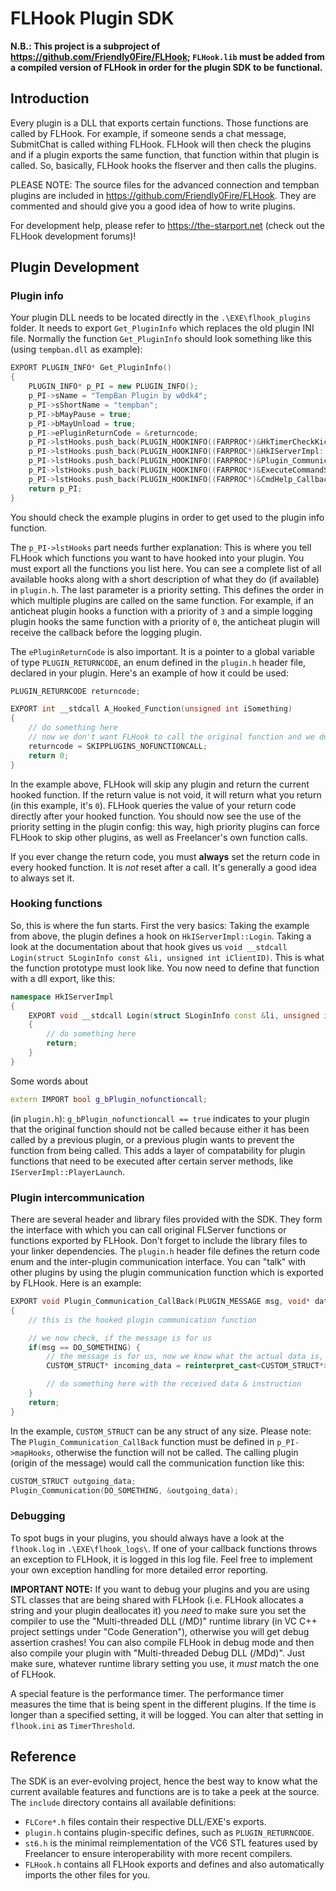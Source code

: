 # FLHook Plugin SDK

**N.B.: This project is a subproject of https://github.com/Friendly0Fire/FLHook; `FLHook.lib` must be added from a compiled version of FLHook in order for the plugin SDK to be functional.**

## Introduction

Every plugin is a DLL that exports certain functions. Those functions are called by FLHook. For example, if someone sends a chat message, SubmitChat is called withing FLHook. FLHook will then check the plugins and if a plugin exports the same function, that function within that plugin is called. So, basically, FLHook hooks the flserver and then calls the plugins.

PLEASE NOTE: The source files for the advanced connection and tempban plugins are included in https://github.com/Friendly0Fire/FLHook. They are commented and should give you a good idea of how to write plugins.

For development help, please refer to https://the-starport.net (check out the FLHook development forums)!

## Plugin Development

### Plugin info

Your plugin DLL needs to be located directly in the `.\EXE\flhook_plugins` folder. It needs to export `Get_PluginInfo` which replaces the old plugin INI file. Normally the function `Get_PluginInfo` should look something like this (using `tempban.dll` as example):

```cpp
EXPORT PLUGIN_INFO* Get_PluginInfo()
{
	PLUGIN_INFO* p_PI = new PLUGIN_INFO();
	p_PI->sName = "TempBan Plugin by w0dk4";
	p_PI->sShortName = "tempban";
	p_PI->bMayPause = true;
	p_PI->bMayUnload = true;
	p_PI->ePluginReturnCode = &returncode;
	p_PI->lstHooks.push_back(PLUGIN_HOOKINFO((FARPROC*)&HkTimerCheckKick, PLUGIN_HkTimerCheckKick, 0));
	p_PI->lstHooks.push_back(PLUGIN_HOOKINFO((FARPROC*)&HkIServerImpl::Login, PLUGIN_HkIServerImpl_Login, 0));
	p_PI->lstHooks.push_back(PLUGIN_HOOKINFO((FARPROC*)&Plugin_Communication_CallBack, PLUGIN_Plugin_Communication, 0));
	p_PI->lstHooks.push_back(PLUGIN_HOOKINFO((FARPROC*)&ExecuteCommandString_Callback, PLUGIN_ExecuteCommandString_Callback, 0));
	p_PI->lstHooks.push_back(PLUGIN_HOOKINFO((FARPROC*)&CmdHelp_Callback, PLUGIN_CmdHelp_Callback, 0));
	return p_PI;
}
```

You should check the example plugins in order to get used to the plugin info function.

The `p_PI->lstHooks` part needs further explanation: This is where you tell FLHook which functions you want to have hooked into your plugin. You must export all the functions you list here. You can see a complete list of all available hooks along with a short description of what they do (if available) in `plugin.h`. The last parameter is a priority setting. This defines the order in which multiple plugins are called on the same function. For example, if an anticheat plugin hooks a function with a priority of `3` and a simple logging plugin hooks the same function with a priority of `0`, the anticheat plugin will receive the callback before the logging plugin.

The `ePluginReturnCode` is also important. It is a pointer to a global variable of type `PLUGIN_RETURNCODE`, an enum defined in the `plugin.h` header file, declared in your plugin. Here's an example of how it could be used:
```cpp
PLUGIN_RETURNCODE returncode;

EXPORT int __stdcall A_Hooked_Function(unsigned int iSomething)
{
	// do something here
	// now we don't want FLHook to call the original function and we don't want other plugins to be called either, so we change the return code
	returncode = SKIPPLUGINS_NOFUNCTIONCALL;
	return 0;
}
```

In the example above, FLHook will skip any plugin and return the current hooked function. If the return value is not void, it will return what you return (in this example, it's `0`). FLHook queries the value of your return code directly after your hooked function. You should now see the use of the priority setting in the plugin config: this way, high priority plugins can force FLHook to skip other plugins, as well as Freelancer's own function calls.

If you ever change the return code, you must **always** set the return code in every hooked function. It is *not* reset after a call. It's generally a good idea to always set it.

### Hooking functions

So, this is where the fun starts. First the very basics: Taking the example from above, the plugin defines a hook on `HkIServerImpl::Login`. Taking a look at the documentation about that hook gives us `void __stdcall Login(struct SLoginInfo const &li, unsigned int iClientID)`. This is what the function prototype must look like. You now need to define that function with a dll export, like this:

```cpp
namespace HkIServerImpl
{
	EXPORT void __stdcall Login(struct SLoginInfo const &li, unsigned int iClientID)
	{
		// do something here
		return;
	}
}
```

Some words about
```cpp
extern IMPORT bool g_bPlugin_nofunctioncall;
```
(in `plugin.h`): `g_bPlugin_nofunctioncall == true` indicates to your plugin that the original function should not be called because either it has been called by a previous plugin, or a previous plugin wants to prevent the function from being called. This adds a layer of compatability for plugin functions that need to be executed after certain server methods, like `IServerImpl::PlayerLaunch`.

### Plugin intercommunication

There are several header and library files provided with the SDK. They form the interface with which you can call original FLServer functions or functions exported by FLHook. Don't forget to include the library files to your linker dependencies. The `plugin.h` header file defines the return code enum and the inter-plugin communication interface. You can "talk" with other plugins by using the plugin communication function which is exported by FLHook. Here is an example:

```cpp
EXPORT void Plugin_Communication_CallBack(PLUGIN_MESSAGE msg, void* data)
{
	// this is the hooked plugin communication function

	// we now check, if the message is for us
	if(msg == DO_SOMETHING) {
		// the message is for us, now we know what the actual data is, so we do a reinterpret cast
		CUSTOM_STRUCT* incoming_data = reinterpret_cast<CUSTOM_STRUCT*>(data);

		// do something here with the received data & instruction
	}
	return;
}
```

In the example, `CUSTOM_STRUCT` can be any struct of any size. Please note: The
`Plugin_Communication_CallBack` function must be defined in `p_PI->mapHooks`, otherwise the function will not be called. The calling plugin (origin of the message) would call the communication function like this:

```cpp
CUSTOM_STRUCT outgoing_data;
Plugin_Communication(DO_SOMETHING, &outgoing_data);
```

### Debugging

To spot bugs in your plugins, you should always have a look at the `flhook.log` in `.\EXE\flhook_logs\`. If one of your callback functions throws an exception to FLHook, it is logged in this log file. Feel free to implement your own exception handling for more detailed error reporting.

**IMPORTANT NOTE:** If you want to debug your plugins and you are using STL classes that are being shared with FLHook (i.e. FLHook allocates a string and your plugin deallocates it) you *need* to make sure you set the compiler to use the "Multi-threaded DLL (/MD)" runtime library (in VC C++ project settings under "Code Generation"), otherwise you will get debug assertion crashes! You can also compile FLHook in debug mode and then also compile your plugin with "Multi-threaded Debug DLL (/MDd)". Just make sure, whatever runtime library setting you use, it *must* match the one of FLHook.

A special feature is the performance timer. The performance timer measures the time that is being spent in the different plugins. If the time is longer than a specified setting, it will be logged. You can alter that setting in `flhook.ini` as `TimerThreshold`.

## Reference

The SDK is an ever-evolving project, hence the best way to know what the current available features and functions are is to take a peek at the source. The `include` directory contains all available definitions:
 * `FLCore*.h` files contain their respective DLL/EXE's exports.
 * `plugin.h` contains plugin-specific defines, such as `PLUGIN_RETURNCODE`.
 * `st6.h` is the minimal reimplementation of the VC6 STL features used by Freelancer to ensure interoperability with more recent compilers.
 * `FLHook.h` contains all FLHook exports and defines and also automatically imports the other files for you.